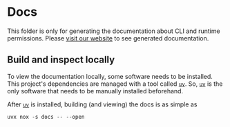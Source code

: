 # Docs

This folder is only for generating the documentation about CLI and runtime permissions.
Please [visit our website][gh-pages] to see generated documentation.

[gh-pages]: https://cpp-linter.github.io/cpp-linter-rs
[uv]: https://docs.astral.sh/uv/

## Build and inspect locally

To view the documentation locally, some software needs to be installed.
This project's dependencies are managed with a tool called [`uv`][uv].
So, [`uv`][uv] is the only software that needs to be manually installed beforehand.

After [`uv`][uv] is installed, building (and viewing) the docs is as simple as

```shell
uvx nox -s docs -- --open
```
